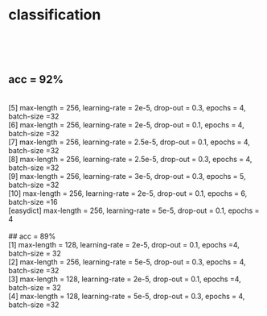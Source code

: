 # classification
<br>
<br>
<br>

## acc = 92%
<br>
[5] max-length = 256, learning-rate = 2e-5, drop-out = 0.3, epochs = 4, batch-size =32
<br>
[6] max-length = 256, learning-rate = 2e-5, drop-out = 0.1, epochs = 4, batch-size =32
<br>
[7] max-length = 256, learning-rate = 2.5e-5, drop-out = 0.1, epochs = 4, batch-size =32
<br>
[8] max-length = 256, learning-rate = 2.5e-5, drop-out = 0.3, epochs = 4, batch-size =32
<br>
[9] max-length = 256, learning-rate = 3e-5, drop-out = 0.3, epochs = 5, batch-size =32
<br>
[10] max-length = 256, learning-rate = 2e-5, drop-out = 0.1, epochs = 6, batch-size =16
<br>
[easydict] max-length = 256, learning-rate = 5e-5, drop-out = 0.1, epochs = 4

<br>
<br>
## acc = 89%
<br>
[1] max-length = 128, learning-rate = 2e-5, drop-out = 0.1, epochs =4, batch-size = 32
<br>
[2] max-length = 256, learning-rate = 5e-5, drop-out = 0.3, epochs = 4, batch-size =32
<br>
[3] max-length = 128, learning-rate = 2e-5, drop-out = 0.1, epochs =4, batch-size = 32
<br>
[4] max-length = 128, learning-rate = 5e-5, drop-out = 0.3, epochs = 4, batch-size =32
